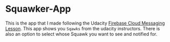 # Squawker-App
This is the app that I made following the Udacity [Firebase Cloud Messaging Lesson](https://classroom.udacity.com/courses/ud855#). This app shows you `Sqawks` from the udacity instructors. There is also an option to select whose Squawk you want to see and notified for.
